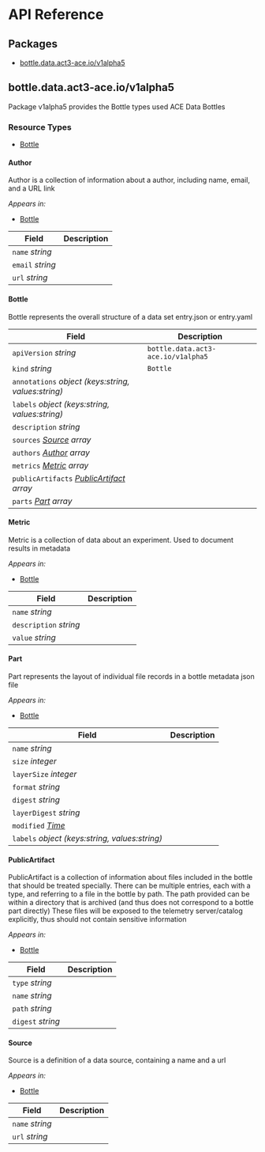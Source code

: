 # API Reference

## Packages
- [bottle.data.act3-ace.io/v1alpha5](#bottledataact3-aceiov1alpha5)


## bottle.data.act3-ace.io/v1alpha5

Package v1alpha5 provides the Bottle types used ACE Data Bottles

### Resource Types
- [Bottle](#bottle)



#### Author



Author is a collection of information about a author, including name, email, and a URL link

_Appears in:_
- [Bottle](#bottle)

| Field | Description |
| --- | --- |
| `name` _string_ |  |
| `email` _string_ |  |
| `url` _string_ |  |


#### Bottle



Bottle represents the overall structure of a data set entry.json or entry.yaml



| Field | Description |
| --- | --- |
| `apiVersion` _string_ | `bottle.data.act3-ace.io/v1alpha5`
| `kind` _string_ | `Bottle`
| `annotations` _object (keys:string, values:string)_ |  |
| `labels` _object (keys:string, values:string)_ |  |
| `description` _string_ |  |
| `sources` _[Source](#source) array_ |  |
| `authors` _[Author](#author) array_ |  |
| `metrics` _[Metric](#metric) array_ |  |
| `publicArtifacts` _[PublicArtifact](#publicartifact) array_ |  |
| `parts` _[Part](#part) array_ |  |


#### Metric



Metric is a collection of data about an experiment. Used to document results in metadata

_Appears in:_
- [Bottle](#bottle)

| Field | Description |
| --- | --- |
| `name` _string_ |  |
| `description` _string_ |  |
| `value` _string_ |  |


#### Part



Part represents the layout of individual file records in a bottle metadata json file

_Appears in:_
- [Bottle](#bottle)

| Field | Description |
| --- | --- |
| `name` _string_ |  |
| `size` _integer_ |  |
| `layerSize` _integer_ |  |
| `format` _string_ |  |
| `digest` _string_ |  |
| `layerDigest` _string_ |  |
| `modified` _[Time](https://kubernetes.io/docs/reference/generated/kubernetes-api/v1.24/#time-v1-meta)_ |  |
| `labels` _object (keys:string, values:string)_ |  |


#### PublicArtifact



PublicArtifact is a collection of information about files included in the bottle that should be treated specially. There can be multiple entries, each with a type, and referring to a file in the bottle by path. The path provided can be within a directory that is archived (and thus does not correspond to a bottle part directly) These files will be exposed to the telemetry server/catalog explicitly, thus should not contain sensitive information

_Appears in:_
- [Bottle](#bottle)

| Field | Description |
| --- | --- |
| `type` _string_ |  |
| `name` _string_ |  |
| `path` _string_ |  |
| `digest` _string_ |  |


#### Source



Source is a definition of a data source, containing a name and a url

_Appears in:_
- [Bottle](#bottle)

| Field | Description |
| --- | --- |
| `name` _string_ |  |
| `url` _string_ |  |


